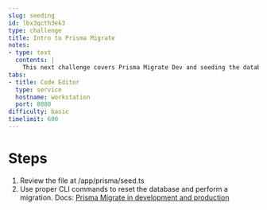 ```yaml
---
slug: seeding
id: lbx3qcth3ek3
type: challenge
title: Intro to Prisma Migrate
notes:
- type: text
  contents: |
    This next challenge covers Prisma Migrate Dev and seeding the database.
tabs:
- title: Code Editor
  type: service
  hostname: workstation
  port: 8080
difficulty: basic
timelimit: 600
---
```

Steps
======
1. Review the file at /app/prisma/seed.ts
1. Use proper CLI commands to reset the database and perform a migration. Docs: [Prisma Migrate in development and production](https://www.prisma.io/docs/concepts/components/prisma-migrate/migrate-development-production)
